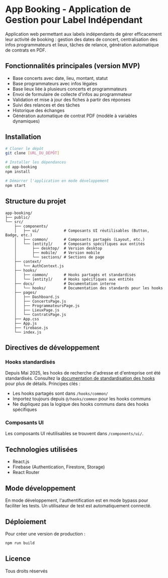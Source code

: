 # App Booking - Application de Gestion pour Label Indépendant

Application web permettant aux labels indépendants de gérer efficacement leur activité de booking : gestion des dates de concert, centralisation des infos programmateurs et lieux, tâches de relance, génération automatique de contrats en PDF.

## Fonctionnalités principales (version MVP)

- Base concerts avec date, lieu, montant, statut
- Base programmateurs avec infos légales
- Base lieux liée à plusieurs concerts et programmateurs
- Envoi de formulaire de collecte d'infos au programmateur
- Validation et mise à jour des fiches à partir des réponses
- Suivi des relances et des tâches
- Historique des échanges
- Génération automatique de contrat PDF (modèle à variables dynamiques)

## Installation

```bash
# Cloner le dépôt
git clone [URL_DU_DÉPÔT]

# Installer les dépendances
cd app-booking
npm install

# Démarrer l'application en mode développement
npm start
```

## Structure du projet

```
app-booking/
├── public/
└── src/
    ├── components/
    │   ├── ui/           # Composants UI réutilisables (Button, Badge, etc.)
    │   ├── common/       # Composants partagés (Layout, etc.)
    │   └── [entity]/     # Composants spécifiques aux entités
    │       ├── desktop/  # Version desktop
    │       ├── mobile/   # Version mobile
    │       └── sections/ # Sections de page
    ├── context/
    │   └── AuthContext.js
    ├── hooks/
    │   ├── common/       # Hooks partagés et standardisés
    │   └── [entity]/     # Hooks spécifiques aux entités
    ├── docs/             # Documentation interne
    │   └── hooks/        # Documentation des standards pour les hooks
    ├── pages/
    │   ├── Dashboard.js
    │   ├── ConcertsPage.js
    │   ├── ProgrammateursPage.js
    │   ├── LieuxPage.js
    │   └── ContratsPage.js
    ├── App.css
    ├── App.js
    ├── firebase.js
    └── index.js
```

## Directives de développement

### Hooks standardisés

Depuis Mai 2025, les hooks de recherche d'adresse et d'entreprise ont été standardisés. Consultez la [documentation de standardisation des hooks](./src/docs/hooks/StandardisationHooks.md) pour plus de détails. Principes clés :

- Les hooks partagés sont dans `/hooks/common/`
- Importez toujours depuis `@/hooks/common` pour les hooks communs
- Ne dupliquez pas la logique des hooks communs dans des hooks spécifiques

### Composants UI

Les composants UI réutilisables se trouvent dans `/components/ui/`.

## Technologies utilisées

- React.js
- Firebase (Authentication, Firestore, Storage)
- React Router

## Mode développement

En mode développement, l'authentification est en mode bypass pour faciliter les tests. Un utilisateur de test est automatiquement connecté.

## Déploiement

Pour créer une version de production :

```bash
npm run build
```

## Licence

Tous droits réservés
